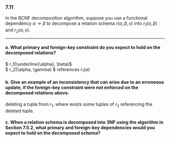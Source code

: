 ### 7.11

In the BCNF decomposition algorithm, suppose you use a functional dependency $\alpha \rightarrow \beta$ to decompose a relation schema $r(\alpha, \beta, \gamma)$ into $r_1(\alpha, \beta)$ and $r_2(\alpha, \gamma)$. 

---

#### a. What primary and foreign-key constraint do you expect to hold on the decomposed relations?</b> <br> 

$
r_1(\underline{\alpha}, \beta)$ <br>
$
r_2(\alpha, \gamma) 
$ references $r_1(\alpha)$

#### b. Give an example of an inconsistency that can arise due to an erroneous update, if the foreign-key constraint were not enforced on the decomposed relations above. <br> 

deleting a tuple from $r_1$, where exists some tuples of $r_2$ referencing the deleted tuple.


#### c. When a relation schema is decomposed into 3NF using the algorithm in Section 7.5.2, what primary and foreign-key dependencies would you expect to hold on the decomposed schema? <br> 
